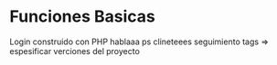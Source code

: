 # Funciones Basicas

Login  construido con PHP 
hablaaa ps clineteees
seguimiento
tags => espesificar verciones del proyecto